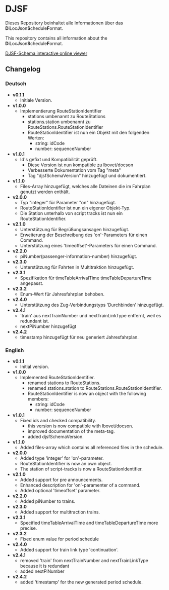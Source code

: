 # DJSF 
Dieses Repository beinhaltet alle Informationen über das **D**iLoc**J**son**S**chedule**F**ormat.

This repository contains all information about the **D**iLoc**J**son**S**chedule**F**ormat.

[DJSF-Schema interactive online viewer](https://diloc.de/wp-content/uploads/djsf/#https://raw.githubusercontent.com/CN-Consult/djsf/master/djsf.json)

## Changelog
### Deutsch
- **v0.1.1**
    - Initiale Version.
- **v1.0.0**
    - Implementierung RouteStationIdentifier
        - stations umbenannt zu RouteStations
        - stations.station umbenannt zu RouteStations.RouteStationIdentifier
        - RouteStationIdentifier ist nun ein Objekt mit den folgenden Werten:
            - string: idCode
            - number: sequenceNumber
- **v1.0.1**
    - Id's gefixt und Kompatibilität geprüft. 
      - Diese Version ist nun kompatible zu lbovet/docson
      - Verbesserte Dokumentation vom Tag "meta"
      - Tag "djsfSchemaVersion" hinzugefügt und dokumentiert.
- **v1.1.0**
    - Files-Array hinzugefügt, welches alle Dateinen die im Fahrplan genutzt werden enthält.
- **v2.0.0**
    - Typ "integer" für Parameter "on" hinzugefügt.
    - RouteStationIdentifier ist nun ein eigener Objekt-Typ.
    - Die Station unterhalb von script tracks ist nun ein RouteStationIdentifier.
- **v2.1.0** 
    - Unterstützung für Begrüßungsansagen hinzugefügt.
    - Erweiterung der Beschreibung des 'on'-Parameters für einen Command.
    - Unterstützung eines 'timeoffset'-Parameters für einen Command.
- **v2.2.0** 
    - piNumber(passenger-information-number) hinzugefügt.
- **v2.3.0**
    - Unterstützung für Fahrten in Multitraktion hinzugefügt.
- **v2.3.1** 
    - Spezifikation für timeTableArrivalTime timeTableDepartureTime angepasst. 
- **v2.3.2** 
    - Enum-Wert für Jahresfahrplan behoben. 
- **v2.4.0** 
    - Unterstützung des Zug-Verbindungstyps 'Durchbinden' hinzugefügt.                  
- **v2.4.1** 
    - 'train' aus nextTrainNumber und nextTrainLinkType entfernt, weil es redundant ist.
    - nextPiNumber hinzugefügt  
- **v2.4.2**
    - timestamp hinzugefügt für neu generiert Jahresfahrplan.
         
### English
- **v0.1.1**
    - Initial version.
- **v1.0.0**
    - Implemented RouteStationIdentifier.
        - renamed stations to RouteStations.
        - renamed stations.station to RouteStations.RouteStationIdentifier.
        - RouteStationIdentifier is now an object with the following members:
            - string: idCode
            - number: sequenceNumber
- **v1.0.1**
    - Fixed ids and checked compatibility.
        - this version is now compatible with lbovet/docson.
        - improved documentation of the meta-tag.
        - added djsfSchemaVersion.
- **v1.1.0**
    - Added files-array which contains all referenced files in the schedule.
- **v2.0.0**
    - Added type 'integer' for 'on'-parameter.
    - RouteStationIdentifier is now an own object.
    - The station of script-tracks is now a RouteStationIdentifier.
- **v2.1.0** 
    - Added support for pre announcements.
    - Enhanced description for 'on'-paramenter of a command. 
    - Added optional 'timeoffset' parameter. 
- **v2.2.0** 
    - Added piNumber to trains.
- **v2.3.0**
    - Added support for multitraction trains.
- **v2.3.1**  
    - Specified timeTableArrivalTime and timeTableDepartureTime more precise.
- **v2.3.2**  
    - Fixed enum value for period schedule
- **v2.4.0** 
    - Added support for train link type 'continuation'.                 
- **v2.4.1** 
    - removed 'train' from nextTrainNumber and nextTrainLinkType because it is redundant
    - added nextPiNumber 
- **v2.4.2**
    - added 'timestamp' for the new generated period schedule.